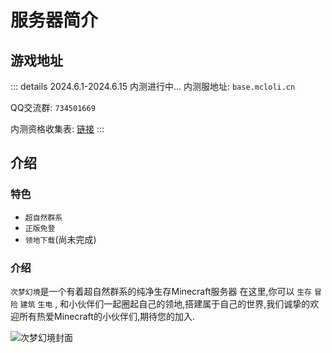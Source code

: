 # 服务器简介

## 游戏地址

::: details 2024.6.1-2024.6.15 内测进行中...
内测服地址: `base.mcloli.cn`

QQ交流群: `734501669`

内测资格收集表: [链接](https://docs.qq.com/form/page/DSHBlbVBhUlN3ZWdB)
:::

## 介绍

### 特色
- `超自然群系`
- `正版免登`
- `领地下载`(尚未完成)

### 介绍
`次梦幻境`是一个有着超自然群系的纯净生存Minecraft服务器
在这里,你可以 `生存` `冒险` `建筑` `生电` , 和小伙伴们一起圈起自己的领地,搭建属于自己的世界,我们诚挚的欢迎所有热爱Minecraft的小伙伴们,期待您的加入.


![次梦幻境封面](https://pic.imgdb.cn/item/665e10e05e6d1bfa058023a4.jpg)
